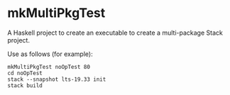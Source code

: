 # mkMultiPkgTest

A Haskell project to create an executable to create a multi-package Stack
project.

Use as follows (for example):
~~~text
mkMultiPkgTest noOpTest 80
cd noOpTest
stack --snapshot lts-19.33 init
stack build
~~~
